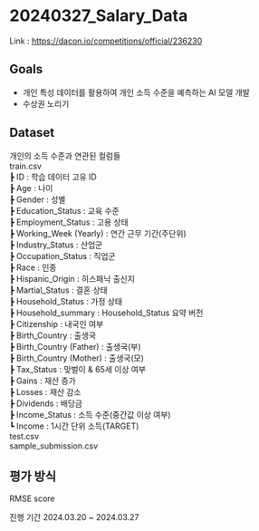 # 20240327_Salary_Data

Link : https://dacon.io/competitions/official/236230

## Goals
* 개인 특성 데이터를 활용하여 개인 소득 수준을 예측하는 AI 모델 개발
* 수상권 노리기

## Dataset
개인의 소득 수준과 연관된 컬럼들 <br>
train.csv <br>
┣ ID : 학습 데이터 고유 ID <br>
┣ Age : 나이 <br>
┣ Gender : 성별 <br>
┣ Education_Status : 교육 수준 <br>
┣ Employment_Status : 고용 상태 <br>
┣ Working_Week (Yearly) : 연간 근무 기간(주단위) <br>
┣ Industry_Status : 산업군 <br>
┣ Occupation_Status : 직업군 <br>
┣ Race : 인종 <br>
┣ Hispanic_Origin : 히스패닉 출신지 <br>
┣ Martial_Status : 결혼 상태 <br>
┣ Household_Status : 가정 상태 <br>
┣ Household_summary : Household_Status 요약 버전 <br>
┣ Citizenship : 내국인 여부 <br>
┣ Birth_Country : 출생국 <br>
┣ Birth_Country (Father) : 출생국(부) <br>
┣ Birth_Country (Mother) : 출생국(모) <br>
┣ Tax_Status : 맞벌이 & 65세 이상 여부 <br>
┣ Gains : 재산 증가 <br>
┣ Losses : 재산 감소 <br>
┣ Dividends : 배당금 <br>
┣ Income_Status : 소득 수준(중간값 이상 여부) <br>
┗ Income : 1시간 단위 소득(TARGET) <br>
test.csv
<br>
sample_submission.csv

## 평가 방식
RMSE score

진행 기간
2024.03.20 ~ 2024.03.27
